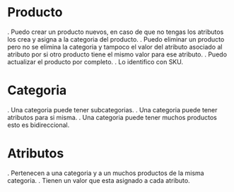 # Producto
. Puedo crear un producto nuevos, en caso de que no tengas los atributos los crea y asigna a la categoria del producto.
. Puedo eliminar un producto pero no se elimina la categoria y tampoco el valor del atributo asociado al atributo
 por si otro producto tiene el mismo valor para ese atributo.
. Puedo actualizar el producto por completo.
. Lo identifico con SKU.

# Categoria
. Una categoria puede tener subcategorias.
. Una categoria puede tener atributos para si misma.
. Una categoria puede tener muchos productos esto es bidireccional.

# Atributos
. Pertenecen a una categoria y a un muchos productos de la misma categoria.
. Tienen un valor que esta asignado a cada atributo.
